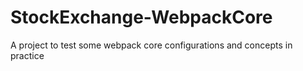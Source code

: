 # StockExchange-WebpackCore
A project to test some webpack core configurations and concepts in practice
